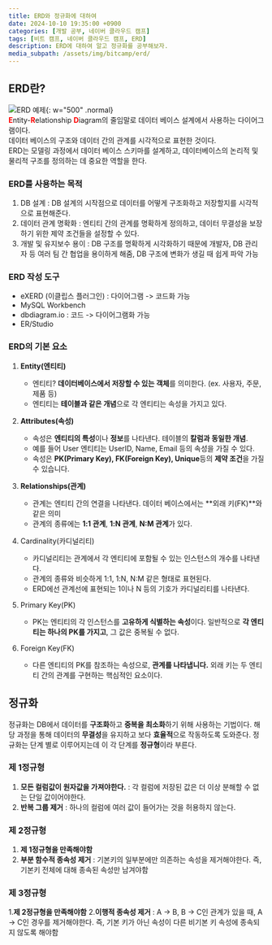 ```yaml
---
title: ERD와 정규화에 대하여
date: 2024-10-10 19:35:00 +0900
categories: [개발 공부, 네이버 클라우드 캠프]
tags: [비트 캠프, 네이버 클라우드 캠프, ERD] 
description: ERD에 대하여 알고 정규화를 공부해보자.
media_subpath: /assets/img/bitcamp/erd/
---
```


## ERD란?
![ERD 예제](model13.png){: w="500" .normal}<br>
<span style="color: red">**E**</span>ntity-<span style="color: red">**R**</span>elationship <span style="color: red">**D**</span>iagram의 줄임말로 데이터 베이스 설계에서 사용하는 다이어그램이다.   
데이터 베이스의 구조와 데이터 간의 관계를 시각적으로 표현한 것이다.   
ERD는 모델링 과정에서 데이터 베이스 스키마를 설계하고, 데이터베이스의 논리적 및 물리적 구조를 정의하는 데 중요한 역할을 한다.

### ERD를 사용하는 목적
1. DB 설계 : DB 설계의 시작점으로 데이터를 어떻게 구조화하고 저장할지를 시각적으로 표현해준다.
2. 데이터 관계 명확화 : 엔티티 간의 관계를 명확하게 정의하고, 데이터 무결성을 보장하기 위한 제약 조건들을 설정할 수 있다.
3. 개발 및 유지보수 용이 : DB 구조를 명확하게 시각화하기 때문에 개발자, DB 관리자 등 여러 팀 간 협업을 용이하게 해줌, DB 구조에 변화가 생길 때 쉽게 파악 가능

### ERD 작성 도구
- eXERD (이클립스 플러그인) : 다이어그램 -> 코드화 가능
- MySQL Workbench
- dbdiagram.io : 코드 -> 다이어그램화 가능
- ER/Studio

### ERD의 기본 요소
1. **Entity(엔티티)**
    - 엔티티? **데이터베이스에서 저장할 수 있는 객체**를 의미한다. (ex. 사용자, 주문, 제품 등)
    - 엔티티는 **테이블과 같은 개념**으로 각 엔티티는 속성을 가지고 있다.

2. **Attributes(속성)**
    - 속성은 **엔티티의 특성**이나 **정보**를 나타낸다. 테이블의 **칼럼과 동일한 개념**.
    - 예를 들어 User 엔티티는 UserID, Name, Email 등의 속성을 가질 수 있다.
    - 속성은 **PK(Primary Key), FK(Foreign Key), Unique**등의 **제약 조건**을 가질 수 있습니다.

3. **Relationships(관계)**
    - 관계는 엔티티 간의 연결을 나타낸다. 데이터 베이스에서는 **외래 키(FK)**와 같은 의미
    - 관계의 종류에는 **1:1 관계**, **1:N 관계**, **N:M 관계**가 있다.

4. Cardinality(카디널리티)
    - 카디널리티는 관계에서 각 엔티티에 포함될 수 있는 인스턴스의 개수를 나타낸다.
    - 관계의 종류와 비슷하게 1:1, 1:N, N:M 같은 형태로 표현된다.
    - ERD에선 관계선에 표현되는 1이나 N 등의 기호가 카디널리티를 나타낸다.

5. Primary Key(PK)
    - PK는 엔티티의 각 인스턴스를 **고유하게 식별하는 속성**이다. 일반적으로 **각 엔티티는 하나의 PK를 가지고**, 그 값은 중복될 수 없다.


6. Foreign Key(FK)
    - 다른 엔티티의 PK를 참조하는 속성으로, **관계를 나타냅니다.** 외래 키는 두 엔티티 간의 관계를 구현하는 핵심적인 요소이다.

## 정규화
정규화는 DB에서 데이터를 **구조화**하고 **중복을 최소화**하기 위해 사용하는 기법이다.
해당 과정을 통해 데이터의 **무결성**을 유지하고 보다 **효율적**으로 작동하도록 도와준다.
정규화는 단계 별로 이루어지는데 이 각 단계를 **정규형**이라 부른다.

### 제 1정규형
1. **모든 컬럼값이 원자값을 가져야한다.** : 각 컬럼에 저장된 값은 더 이상 분해할 수 없는 단일 값이어야한다.
2. **반복 그룹 제거** : 하나의 컬럼에 여러 값이 들어가는 것을 허용하지 않는다.

### 제 2정규형
1. **제 1정규형을 만족해야함**
2. **부분 함수적 종속성 제거** : 기본키의 일부분에만 의존하는 속성을 제거해야한다. 즉, 기본키 전체에 대해 종속된 속성만 남겨야함

### 제 3정규형
1.**제 2정규형을 만족해야함**
2.**이행적 종속성 제거** : A -> B, B -> C인 관계가 있을 때, A -> C인 경우를 제거해야한다. 즉, 기본 키가 아닌 속성이 다른 비기본 키 속성에 종속되지 않도록 해야함